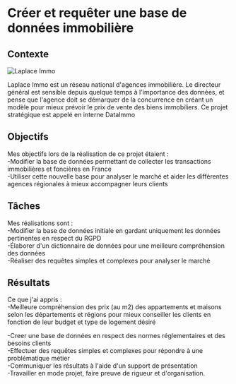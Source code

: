 # Créer et requêter une base de données immobilière

## **Contexte**
![Laplace Immo](https://github.com/user-attachments/assets/9f15af95-85dc-41ce-8b61-efaf8cbdbbe6)

Laplace Immo est un réseau national d'agences immobilière. Le directeur général est sensible depuis quelque temps à l'importance des données, et pense que l'agence doit se démarquer de la concurrence en créant un modèle pour mieux prévoir le prix de vente des biens immobiliers. Ce projet stratégique est appelé en interne DataImmo

## **Objectifs**
Mes objectifs lors de la réalisation de ce projet étaient : \
-Modifier la base de données permettant de collecter les transactions immobilières et foncières en France\
-Utiliser cette nouvelle base pour analyser le marché et aider les différentes agences régionales à mieux accompagner leurs clients

## **Tâches**
Mes réalisations sont : \
-Modifier la base de données initiale en gardant uniquement les données pertinentes en respect du RGPD \
-Élaborer d'un dictionnaire de données pour une meilleure compréhension des données\
-Réaliser des requêtes simples et complexes pour analyser le marché

## **Résultats**
Ce que j'ai appris : \
-Meilleure compréhension des prix (au m2) des appartements et maisons selon les départements et régions pour mieux conseiller les clients en fonction de leur budget et type de logement désiré

-Creer une base de données en respect des normes réglementaires et des besoins clients\
-Effectuer des requêtes simples et complexes pour répondre à une problématique métier\
-Communiquer les résultats à l'aide d'un support de présentation\
-Travailler en mode projet, faire preuve de rigueur et d'organisation.
